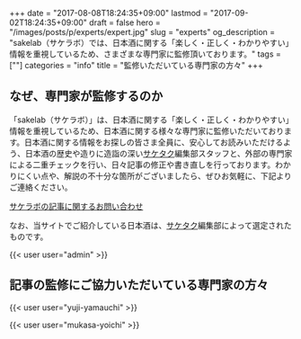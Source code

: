 +++
date = "2017-08-08T18:24:35+09:00"
lastmod = "2017-09-02T18:24:35+09:00"
draft = false
hero = "/images/posts/p/experts/expert.jpg"
slug = "experts"
og_description = "sakelab（サケラボ）では、日本酒に関する「楽しく・正しく・わかりやすい」情報を重視しているため、さまざまな専門家に監修頂いております。"
tags = [""]
categories = "info"
title = "監修いただいている専門家の方々"
+++


## なぜ、専門家が監修するのか

「sakelab（サケラボ）」は、日本酒に関する「楽しく・正しく・わかりやすい」情報を重視しているため、日本酒に関する様々な専門家に監修いただいております。日本酒に関する情報をお探しの皆さま全員に、安心してお読みいただけるよう、日本酒の歴史や造りに造詣の深い[サケタク](//saketaku.com)編集部スタッフと、外部の専門家による二重チェックを行い、日々記事の修正や書き直しを行っております。わかりにくい点や、解説の不十分な箇所がございましたら、ぜひお気軽に、下記よりご連絡ください。

[サケラボの記事に関するお問い合わせ](mailto:hi@saketaku.com)

なお、当サイトでご紹介している日本酒は、[サケタク](//saketaku.com)編集部によって選定されたものです。

{{< user user="admin" >}}


## 記事の監修にご協力いただいている専門家の方々

{{< user user="yuji-yamauchi" >}}

{{< user user="mukasa-yoichi" >}}
